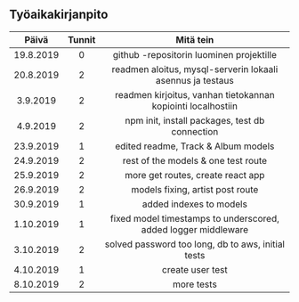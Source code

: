 ## Työaikakirjanpito

|   Päivä   | Tunnit |                           Mitä tein                            |
| :-------: | :----: | :------------------------------------------------------------: |
| 19.8.2019 |   0    |            github -repositorin luominen projektille            |
| 20.8.2019 |   2    |   readmen aloitus, mysql-serverin lokaali asennus ja testaus   |
| 3.9.2019  |   2    |  readmen kirjoitus, vanhan tietokannan kopiointi localhostiin  |
| 4.9.2019  |   2    |         npm init, install packages, test db connection         |
| 23.9.2019 |   1    |              edited readme, Track & Album models               |
| 24.9.2019 |   2    |              rest of the models & one test route               |
| 25.9.2019 |   2    |               more get routes, create react app                |
| 26.9.2019 |   2    |                models fixing, artist post route                |
| 30.9.2019 |   1    |                    added indexes to models                     |
| 1.10.2019 |   1    | fixed model timestamps to underscored, added logger middleware |
| 3.10.2019 |   2    |       solved password too long, db to aws, initial tests       |
| 4.10.2019 |   1    |                        create user test                        |
| 8.10.2019 |   2    |                           more tests                           |
